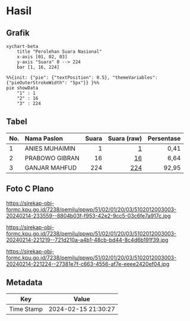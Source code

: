 # Hasil

## Grafik

```mermaid
xychart-beta
    title "Perolehan Suara Nasional"
    x-axis [01, 02, 03]
    y-axis "Suara" 0 --> 224
    bar [1, 16, 224]
```

```mermaid
%%{init: {"pie": {"textPosition": 0.5}, "themeVariables": {"pieOuterStrokeWidth": "5px"}} }%%
pie showData
    "1" : 1
    "2" : 16
    "3" : 224
```

## Tabel

| No. | Nama Paslon    | Suara | Suara (raw) | Persentase |
|:--- |:-------------- | -----:| -----------:| ----------:|
| 1   | ANIES MUHAIMIN | 1     | [1][p-1]    | 0,41       |
| 2   | PRABOWO GIBRAN | 16    | [16][p-2]   | 6,64       |
| 3   | GANJAR MAHFUD  | 224   | [224][p-3]  | 92,95      |


[p-1]: https://github.com/gigit-pemilu/pemilu-2024/blob/main/pilpres/hitung-suara/sub/51-bali/sub/02-tabanan/sub/01-selemadeg/sub/2003-pupuan-sawah/sub/003-tps/sub/paslon-1.txt
[p-2]: https://github.com/gigit-pemilu/pemilu-2024/blob/main/pilpres/hitung-suara/sub/51-bali/sub/02-tabanan/sub/01-selemadeg/sub/2003-pupuan-sawah/sub/003-tps/sub/paslon-2.txt
[p-3]: https://github.com/gigit-pemilu/pemilu-2024/blob/main/pilpres/hitung-suara/sub/51-bali/sub/02-tabanan/sub/01-selemadeg/sub/2003-pupuan-sawah/sub/003-tps/sub/paslon-3.txt

## Foto C Plano

https://sirekap-obj-formc.kpu.go.id/7238/pemilu/ppwp/51/02/01/20/03/5102012003003-20240214-233559--8804b03f-f953-42e2-9cc5-03c6fe7a917c.jpg

https://sirekap-obj-formc.kpu.go.id/7238/pemilu/ppwp/51/02/01/20/03/5102012003003-20240214-221219--721d210a-a4b1-48cb-bd44-8c4d6b191f39.jpg

https://sirekap-obj-formc.kpu.go.id/7238/pemilu/ppwp/51/02/01/20/03/5102012003003-20240214-221224--27381e7f-c663-4556-af7e-eeee2420ef04.jpg


## Metadata

| Key        | Value               |
| ---------- | ------------------- |
| Time Stamp | 2024-02-15 21:30:27 |



